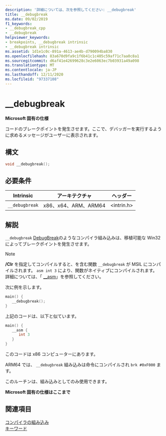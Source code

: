 ```yaml
---
description: '詳細については、次を参照してください: __debugbreak'
title: __debugbreak
ms.date: 09/02/2019
f1_keywords:
- __debugbreak_cpp
- __debugbreak
helpviewer_keywords:
- breakpoints, __debugbreak intrinsic
- __debugbreak intrinsic
ms.assetid: 1d1e1c0c-891a-4613-ae4b-d790094ba830
ms.openlocfilehash: 83a670d9fa9c1f6b41c1c405c59af71c7aa0c8a1
ms.sourcegitcommit: d6af41e42699628c3e2e6063ec7b03931a49a098
ms.translationtype: MT
ms.contentlocale: ja-JP
ms.lasthandoff: 12/11/2020
ms.locfileid: "97337108"
---
```

# <a name="__debugbreak"></a>__debugbreak

**Microsoft 固有の仕様**

コードのブレークポイントを発生させます。ここで、デバッガーを実行するように求めるメッセージがユーザーに表示されます。

## <a name="syntax"></a>構文

```C
void __debugbreak();
```

## <a name="requirements"></a>必要条件

|Intrinsic|アーキテクチャ|ヘッダー|
|---------------|------------------|------------|
|`__debugbreak`|x86、x64、ARM、ARM64|\<intrin.h>|

## <a name="remarks"></a>解説

`__debugbreak` [DebugBreak](/windows/win32/api/debugapi/nf-debugapi-debugbreak)のようなコンパイラ組み込みは、移植可能な Win32 によってブレークポイントを発生させます。

> [!NOTE]
> **/Clr** を指定してコンパイルすると、を含む関数 `__debugbreak` が MSIL にコンパイルされます。 `asm int 3` により、関数がネイティブにコンパイルされます。 詳細については、「 [__asm](../assembler/inline/asm.md)」を参照してください。

次に例を示します。

```C
main() {
   __debugbreak();
}
```

上記のコードは、以下と似ています。

```C
main() {
   __asm {
      int 3
   }
}
```

このコードは x86 コンピューターにあります。

ARM64 では、 `__debugbreak` 組み込みは命令にコンパイルされ `brk #0xF000` ます。

このルーチンは、組み込みとしてのみ使用できます。

**Microsoft 固有の仕様はここまで**

## <a name="see-also"></a>関連項目

[コンパイラの組み込み](../intrinsics/compiler-intrinsics.md)\
[キーワード](../cpp/keywords-cpp.md)
